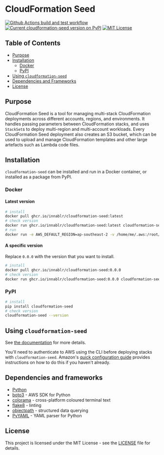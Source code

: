# CloudFormation Seed

[![Github Actions build and test workflow](https://github.com/Innablr/cloudformation-seed/actions/workflows/build-and-test.yaml/badge.svg)](https://github.com/Innablr/cloudformation-seed/actions/workflows/build-and-test.yaml)
[![Current cloudformation-seed version on PyPI](https://img.shields.io/pypi/v/cloudformation-seed.svg)](https://pypi.python.org/pypi/cloudformation-seed/)
[![MIT License](https://img.shields.io/github/license/Innablr/cloudformation-seed.svg)](https://github.com/Innablr/cloudformation-seed/blob/main/LICENSE)

## Table of Contents

* [Purpose](#purpose)
* [Installation](#installation)
  * [Docker](#docker)
  * [PyPI](#pypi)
* [Using `cloudformation-seed`](#using-cloudformation-seed)
* [Dependencies and Frameworks](#dependencies-and-frameworks)
* [License](#license)

## Purpose

CloudFormation Seed is a tool for managing multi-stack CloudFormation deployments across different accounts, regions, and environments.  It handles passing parameters between CloudFormation stacks, and uses `StackSet`s to deploy multi-region and multi-account workloads.  Every CloudFormation Seed deployment also creates an S3 bucket, which can be used to upload and manage CloudFormation templates and other large artefacts such as Lambda code files.

## Installation

`cloudformation-seed` can be installed and run in a Docker container, or installed as a package from PyPI.

### Docker

#### Latest version

```bash
# install
docker pull ghcr.io/innablr/cloudformation-seed:latest
# check version
docker run ghcr.io/innablr/cloudformation-seed:latest cloudformation-seed --version
# run
docker run -e AWS_DEFAULT_REGION=ap-southeast-2 -v /home/me/.aws:/root/.aws ghcr.io/innablr/cloudformation-seed:latest cloudformation-seed -i e0 -e dev -d dev.my-aws-domain.com deploy
```

#### A specific version

Replace `0.0.0` with the version that you want to install.

```bash
# install
docker pull ghcr.io/innablr/cloudformation-seed:0.0.0
# check version
docker run ghcr.io/innablr/cloudformation-seed:0.0.0 cloudformation-seed --version
```

### PyPI

```bash
# install
pip install cloudformation-seed
# check version
cloudformation-seed --version
```

## Using `cloudformation-seed`

See [the documentation](https://cloudformation-seed.readthedocs.io) for more details.

You'll need to authenticate to AWS using the CLI before deploying stacks with `cloudformation-seed`.  Amazon's [quick configuration guide](https://docs.aws.amazon.com/cli/latest/userguide/cli-configure-quickstart.html) provides instructions on how to do this if you haven't already.

## Dependencies and frameworks

* [Python](https://www.python.org/)
* [boto3](https://pypi.org/project/boto3/) - AWS SDK for Python
* [colorama](https://pypi.org/project/colorama/) - cross-platform coloured terminal text
* [flake8](https://flake8.pycqa.org/en/latest/) - linting
* [objectpath](http://objectpath.org/) - structured data querying
* [PyYAML](https://pyyaml.org/) - YAML parser for Python

## License

This project is licensed under the MIT License - see the [LICENSE](LICENSE) file for details.
